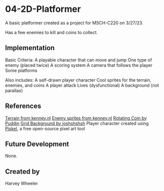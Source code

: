 # 04-2D-Platformer

A basic platformer created as a project for MSCH-C220 on 3/27/23.

Has a few enemies to kill and coins to collect.

## Implementation

Basic Criteria:
A playable character that can move and jump
One type of enemy (placed twice)
A scoring system
A camera that follows the player
Some platforms

Also includes:
A self-drawn player character
Cool sprites for the terrain, enemies, and coins
A player attack
Lives (dysfunctional)
A background (not parallax)

## References
[Terrain from kenney.nl](https://kenney.nl/assets/simplified-platformer-pack)
[Enemy sprites from kenney.nl](https://kenney.nl/assets/pixel-platformer)
[Rotating Coin by Puddin](https://opengameart.org/content/rotating-coin)
[Grid Background by joshshshsh](https://opengameart.org/content/grid-background)
Player character created using [Piskel](https://www.piskelapp.com), a free open-source pixel art tool

## Future Development
None.

## Created by
Harvey Wheeler
